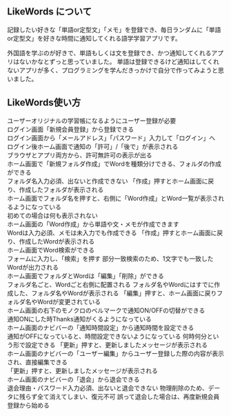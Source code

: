 ## LikeWords について
 記録したい好きな「単語or定型文」「メモ」を登録でき、毎日ランダムに「単語or定型文」を好きな時間に通知してくれる語学学習アプリです。

外国語を学ぶのが好きで、単語もしくは文を登録でき、かつ通知してくれるアプリはないかなとずっと思っていました。
単語は登録できるけど通知はしてくれないアプリが多く、プログラミングを学んだきっかけで自分で作ってみようと思いました。



## LikeWords使い方
<dl>
<dt>ユーザーオリジナルの学習帳になるようにユーザー登録が必要</dt>
    ログイン画面「新規会員登録」から登録できる

<dt>ログイン画面から「メールアドレス」「パスワード」入力して「ログイン」へ</dt>

<dt>ログイン後ホーム画面で通知の「許可」/「後で」が表示される</dt>
    ブラウザとアプリ両方から、許可無許可の表示が出る

<dt>ホーム画面で「新規フォルダ作成」でWordを種類分けできる、フォルダの作成ができる</dt>
    フォルダ名入力必須、出ないと作成できない
    「作成」押すとホーム画面に戻り、作成したフォルダが表示される

<dt>ホーム画面でフォルダ名を押すと、右側に「Word作成」とWord一覧が表示されるようになっている</dt>
    初めての場合は何も表示されない

<dt>ホーム画面の「Word作成」から単語や文・メモが作成できます</dt>
    Wordは入力必須、メモは未入力でも作成できる
    「作成」押すとホーム画面に戻り、作成したWordが表示される

<dt>ホーム画面でWord検索ができる</dt>
    フォームに入力し、「検索」を押す
    部分一致検索のため、1文字でも一致したWordが出力される

<dt>ホーム画面でフォルダとWordは「編集」「削除」ができる</dt>
    フォルダ名ごと、Wordごと右側に配置される
    フォルダ名やWordにはすでに作成した、フォルダ名やWordが表示される
    「編集」押すと、ホーム画面に戻りフォルダ名やWordが変更されている

<dt>ホーム画面の右下のモノクロのベルマークで通知ON/OFFの切替ができる</dt>
    通知ONにした時Thanks通知がくるようになっている

<dt>ホーム画面のナビバーの「通知時間設定」から通知時間を設定できる</dt>
    通知がOFFになっていると、時間設定できないようになっている
    何時何分という形で設定できる
    「更新」押すと、更新しましたメッセージが表示される

<dt>ホーム画面のナビバーの「ユーザー編集」からユーザー登録した際の内容が表示され、直接編集できる</dt>
    「更新」押すと、更新しましたメッセージが表示される

<dt>ホーム画面のナビバーの「退会」から退会できる</dt>
    退会理由・パスワード入力必須、出ないと退会できない
    物理削除のため、データに残らず全て消えてしまい、復元不可
    誤って退会した場合は、再度新規会員登録から始める
</dl>
